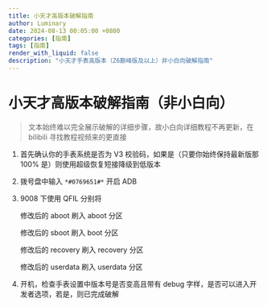 ```yaml
---
title: 小天才高版本破解指南
author: Luminary
date: 2024-08-13 00:05:00 +0800
categories: [指南]
tags: [指南]
render_with_liquid: false
description: "小天才手表高版本（Z6巅峰版及以上）非小白向破解指南"
---
```


# 小天才高版本破解指南（非小白向）

> 文本始终难以完全展示破解的详细步骤，故小白向详细教程不再更新，在 bilibili 寻找教程视频来的更直接

1. 首先确认你的手表系统是否为 V3 校验码，如果是（只要你始终保持最新版那 100% 是）则使用超级恢复短接降级到低版本

2. 拨号盘中输入 `*#0769651#*` 开启 ADB

3. 9008 下使用 QFIL 分别将
  
    修改后的 aboot 刷入 aboot 分区
  
    修改后的 sboot 刷入 boot 分区
  
    修改后的 recovery 刷入 recovery 分区
  
    修改后的 userdata 刷入 userdata 分区

4. 开机，检查手表设置中版本号是否变高且带有 debug 字样，是否可以进入开发者选项，若是，则已完成破解

